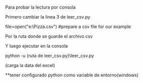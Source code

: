 Para probar la lectura por consola 

Primero cambiar la linea 3 de leer_csv.py

file=open("e:\Pizza.csv") #prepare a csv file for our example

Por la ruta donde se guarde el archivo csv

Y luego ejecutar en la consola

python -u (ruta de leer_csv.py)\leer_csv.py

(carga la data del excel)

**tener configurado python como variable de entorno(windows)
